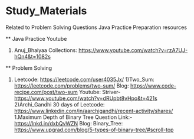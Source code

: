# Study_Materials
Related to Problem Solving Questions Java Practice Preparation resources

** Java Practice
Youtube
1) Anuj_Bhaiyaa Collections: https://www.youtube.com/watch?v=rzA7UJ-hQn4&t=1082s

** Problem Solving
1) Leetcode: https://leetcode.com/user4035Jx/
   1)Two_Sum: https://leetcode.com/problems/two-sum/
     Blog: https://www.code-recipe.com/post/two-sum
     Youtube: Striver- https://www.youtube.com/watch?v=dRUpbt8vHpo&t=421s
   2)Archi_Gandhi 30 days of Leetcode: https://www.linkedin.com/in/aarchigandhi/recent-activity/shares/
     1.Maximum Depth of Binary Tree
       Question Link:- https://lnkd.in/dxbQvWZN
       Blog: Binary_Tree: https://www.upgrad.com/blog/5-types-of-binary-tree/#scroll-top
